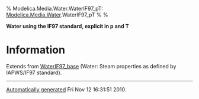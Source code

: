 % Modelica.Media.Water.WaterIF97\_pT:
  [Modelica.Media.Water](Modelica_Media_Water.html#Modelica.Media.Water).WaterIF97\_pT
% 
% 

**Water using the IF97 standard, explicit in p and T**

Information
===========

Extends from
[WaterIF97\_base](Modelica_Media_Water_WaterIF97_base.html#Modelica.Media.Water.WaterIF97_base)
(Water: Steam properties as defined by IAPWS/IF97 standard).

* * * * *

[Automatically generated](http://www.3ds.com/) Fri Nov 12 16:31:51 2010.
